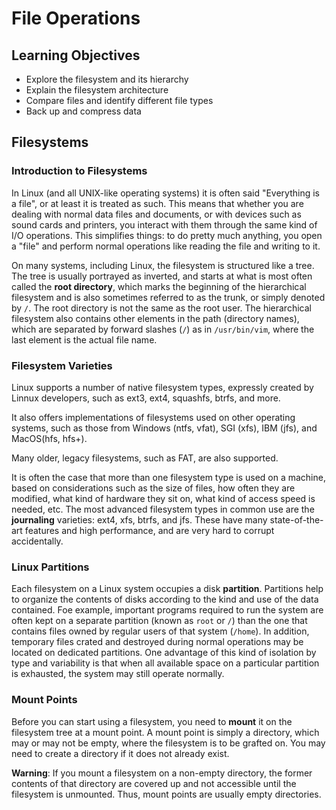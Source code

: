 # File Operations

## Learning Objectives

* Explore the filesystem and its hierarchy
* Explain the filesystem architecture
* Compare files and identify different file types
* Back up and compress data

## Filesystems

### Introduction to Filesystems

In Linux (and all UNIX-like operating systems) it is often said "Everything is a file", or at least it is treated as such.
This means that whether you are dealing with normal data files and documents, or with devices such as sound cards and printers, you interact with them through the same kind of I/O operations.
This simplifies things: to do pretty much anything, you open a "file" and perform normal operations like reading the file and writing to it.

On many systems, including Linux, the filesystem is structured like a tree.
The tree is usually portrayed as inverted, and starts at what is most often called the **root directory**, which marks the beginning of the hierarchical filesystem and is also sometimes referred to as the trunk, or simply denoted by `/`.
The root directory is not the same as the root user.
The hierarchical filesystem also contains other elements in the path (directory names), which are separated by forward slashes (`/`) as in `/usr/bin/vim`, where the last element is the actual file name.

### Filesystem Varieties

Linux supports a number of native filesystem types, expressly created by Linnux developers, such as ext3, ext4, squashfs, btrfs, and more.

It also offers implementations of filesystems used on other operating systems, such as those from Windows (ntfs, vfat), SGI (xfs), IBM (jfs), and MacOS(hfs, hfs+).

Many older, legacy filesystems, such as FAT, are also supported.

It is often the case that more than one filesystem type is used on a machine, based on considerations such as the size of files, how often they are modified, what kind of hardware they sit on, what kind of access speed is needed, etc.
The most advanced filesystem types in common use are the **journaling** varieties: ext4, xfs, btrfs, and jfs.
These have many state-of-the-art features and high performance, and are very hard to corrupt accidentally.

### Linux Partitions

Each filesystem on a Linux system occupies a disk **partition**.
Partitions help to organize the contents of disks according to the kind and use of the data contained.
Foe example, important programs required to run the system are often kept on a separate partition (known as `root` or `/`) than the one that contains files owned by regular users of that system (`/home`).
In addition, temporary files crated and destroyed during normal operations may be located on dedicated partitions.
One advantage of this kind of isolation by type and variability is that when all available space on a particular partition is exhausted, the system may still operate normally.

### Mount Points

Before you can start using a filesystem, you need to **mount** it on the filesystem tree at a mount point.
A mount point is simply a directory, which may or may not be empty, where the filesystem is to be grafted on.
You may need to create a directory if it does not already exist.

**Warning**: If you mount a filesystem on a non-empty directory, the former contents of that directory are covered up and not accessible until the filesystem is unmounted.
Thus, mount points are usually empty directories.
